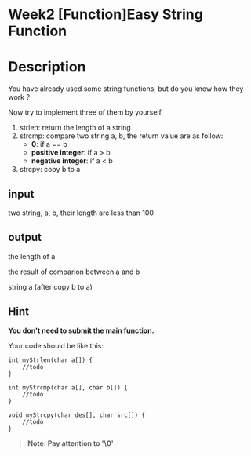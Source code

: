 # Week2 [Function]Easy String Function

# Description
You have already used some string functions, but do you know how they work ?

Now try to implement three of them by yourself.

1. strlen: return the length of a string
2. strcmp: compare two string a, b, the return value are as follow:
	* **0**:  if a == b
	* **positive integer**:  if a > b
	* **negative integer**:  if a < b
3. strcpy: copy b to a

## input
two string, a, b, their length are less than 100

## output
the length of a

the result of comparion between a and b

string a (after copy b to a)

## Hint
**You don't need to submit the main function.**

Your code should be like this:

```
int myStrlen(char a[]) {
	//todo
}

int myStrcmp(char a[], char b[]) {
	//todo
}

void myStrcpy(char des[], char src[]) {
	//todo
}
```

>**Note: Pay attention to '\0'**